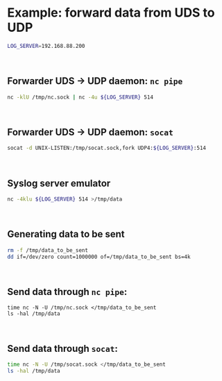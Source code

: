# Example: forward data from UDS to UDP
```bash
LOG_SERVER=192.168.88.200
```

<br>

## Forwarder UDS -> UDP daemon: `nc pipe`
```bash
nc -klU /tmp/nc.sock | nc -4u ${LOG_SERVER} 514
```

<br>

## Forwarder UDS -> UDP daemon: `socat`
```bash
socat -d UNIX-LISTEN:/tmp/socat.sock,fork UDP4:${LOG_SERVER}:514
```

<br>

## Syslog server emulator
```bash
nc -4klu ${LOG_SERVER} 514 >/tmp/data
```

<br>

## Generating data to be sent
```bash
rm -f /tmp/data_to_be_sent
dd if=/dev/zero count=1000000 of=/tmp/data_to_be_sent bs=4k
```

<br>

## Send data through `nc pipe`:
```
time nc -N -U /tmp/nc.sock </tmp/data_to_be_sent
ls -hal /tmp/data
```

<br>

## Send data through `socat`:
```bash
time nc -N -U /tmp/socat.sock </tmp/data_to_be_sent
ls -hal /tmp/data
```

